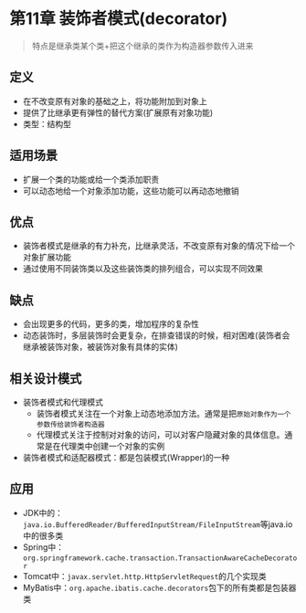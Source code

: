 # 第11章 装饰者模式(decorator)
> 特点是继承类某个类+把这个继承的类作为构造器参数传入进来
## 定义
+ 在不改变原有对象的基础之上，将功能附加到对象上
+ 提供了比继承更有弹性的替代方案(扩展原有对象功能)
+ 类型：结构型

## 适用场景
+ 扩展一个类的功能或给一个类添加职责
+ 可以动态地给一个对象添加功能，这些功能可以再动态地撤销

## 优点
+ 装饰者模式是继承的有力补充，比继承灵活，不改变原有对象的情况下给一个对象扩展功能
+ 通过使用不同装饰类以及这些装饰类的排列组合，可以实现不同效果

## 缺点
+ 会出现更多的代码，更多的类，增加程序的复杂性
+ 动态装饰时，多层装饰时会更复杂，在排查错误的时候，相对困难(装饰者会继承被装饰对象，被装饰对象有具体的实体)

## 相关设计模式
+ 装饰者模式和代理模式
  + 装饰者模式关注在一个对象上动态地添加方法。通常是把`原始对象作为一个参数传给装饰者构造器`
  + 代理模式关注于控制对对象的访问，可以对客户隐藏对象的具体信息。通常是在代理类中创建一个对象的实例
+ 装饰者模式和适配器模式：都是包装模式(Wrapper)的一种

## 应用
+ JDK中的：`java.io.BufferedReader/BufferedInputStream/FileInputStream`等java.io中的很多类
+ Spring中：`org.springframework.cache.transaction.TransactionAwareCacheDecorator`
+ Tomcat中：`javax.servlet.http.HttpServletRequest`的几个实现类
+ MyBatis中：`org.apache.ibatis.cache.decorators`包下的所有类都是包装器类